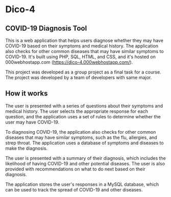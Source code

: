 # Dico-4
## COVID-19 Diagnosis Tool
This is a web application that helps users diagnose whether they may have COVID-19 based on their symptoms and medical history. The application also checks for other common diseases that may have similar symptoms to COVID-19. It's built using PHP, SQL, HTML, and CSS, and it's hosted on 000webhostapp.com (https://dico-4.000webhostapp.com/).

This project was developed as a group project as a final task for a course. The project was developed by a team of developers with same major.

## How it works
The user is presented with a series of questions about their symptoms and medical history. The user selects the appropriate response for each question, and the application uses a set of rules to determine whether the user may have COVID-19. 

To diagnosing COVID-19, the application also checks for other common diseases that may have similar symptoms, such as the flu, allergies, and strep throat. The application uses a database of symptoms and diseases to make the diagnosis.

The user is presented with a summary of their diagnosis, which includes the likelihood of having COVID-19 and other potential diseases. The user is also provided with recommendations on what to do next based on their diagnosis.

The application stores the user's responses in a MySQL database, which can be used to track the spread of COVID-19 and other diseases.

